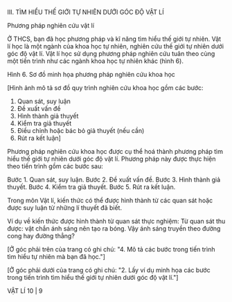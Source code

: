 III. TÌM HIỂU THẾ GIỚI TỰ NHIÊN DƯỚI GÓC ĐỘ VẬT LÍ

Phương pháp nghiên cứu vật lí

Ở THCS, bạn đã học phương pháp và kĩ năng tìm hiểu thế giới tự nhiên. Vật lí học là một ngành của khoa học tự nhiên, nghiên cứu thế giới tự nhiên dưới góc độ vật lí. Vật lí học sử dụng phương pháp nghiên cứu tuân theo cùng một tiến trình như các ngành khoa học tự nhiên khác (hình 6).

Hình 6. Sơ đồ minh họa phương pháp nghiên cứu khoa học

[Hình ảnh mô tả sơ đồ quy trình nghiên cứu khoa học gồm các bước:
1. Quan sát, suy luận
2. Đề xuất vấn đề
3. Hình thành giả thuyết
4. Kiểm tra giả thuyết
5. Điều chỉnh hoặc bác bỏ giả thuyết (nếu cần)
6. Rút ra kết luận]

Phương pháp nghiên cứu khoa học được cụ thể hoá thành phương pháp tìm hiểu thế giới tự nhiên dưới góc độ vật lí. Phương pháp này được thực hiện theo tiến trình gồm các bước sau:

Bước 1. Quan sát, suy luận.
Bước 2. Đề xuất vấn đề.
Bước 3. Hình thành giả thuyết.
Bước 4. Kiểm tra giả thuyết.
Bước 5. Rút ra kết luận.

Trong môn Vật lí, kiến thức có thể được hình thành từ các quan sát hoặc được suy luận từ những lí thuyết đã biết.

Ví dụ về kiến thức được hình thành từ quan sát thực nghiệm:
Từ quan sát thu được: vật chắn ánh sáng nên tạo ra bóng. Vậy ánh sáng truyền theo đường cong hay đường thẳng?

[Ở góc phải trên của trang có ghi chú: "4. Mô tả các bước trong tiến trình tìm hiểu tự nhiên mà bạn đã học."]

[Ở góc phải dưới của trang có ghi chú: "2. Lấy ví dụ minh họa các bước trong tiến trình tìm hiểu thế giới tự nhiên dưới góc độ vật lí."]

VẬT LÍ 10 | 9